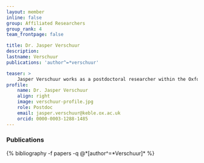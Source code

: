 ```yaml
---
layout: member
inline: false
group: Affiliated Researchers
group_rank: 4
team_frontpage: false

title: Dr. Jasper Verschuur
description: 
lastname: Verschuur
publications: 'author^=*verschuur'

teaser: >
    Jasper Verschuur works as a postdoctoral researcher within the Oxford Programma for Sustainabile Infrastructure Systems (OPSIS).
profile:
    name: Dr. Jasper Verschuur
    align: right
    image: verschuur-profile.jpg
    role: Postdoc
    email: jasper.verschuur@keble.ox.ac.uk
    orcid: 0000-0003-1288-1485
---
```



### Publications
<div class="publications">
  {% bibliography -f papers -q @*[author^=*Verschuur]* %}
</div>


